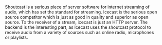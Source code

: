 Shoutcast is a serious piece of server software for internet streaming of audio,
	which has set the standard for streaming.
	Icecast  is the serious open source competitor which is just as good in quality
	and superior as open source. To the receiver of a stream, icecast is just an
	HTTP server. The backend is the interesting part, as Icecast uses the
	shoutcast protocol to receive audio from a variety of sources such as
	online radio, microphones or playlists.
